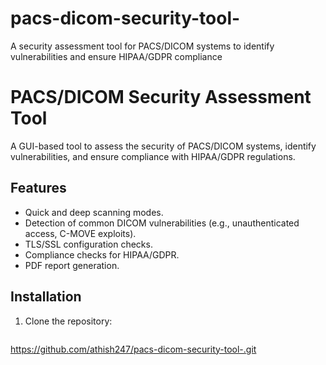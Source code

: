 # pacs-dicom-security-tool-
A security assessment tool for PACS/DICOM systems to identify vulnerabilities and ensure HIPAA/GDPR compliance
# PACS/DICOM Security Assessment Tool

A GUI-based tool to assess the security of PACS/DICOM systems, identify vulnerabilities, and ensure compliance with HIPAA/GDPR regulations.

## Features
- Quick and deep scanning modes.
- Detection of common DICOM vulnerabilities (e.g., unauthenticated access, C-MOVE exploits).
- TLS/SSL configuration checks.
- Compliance checks for HIPAA/GDPR.
- PDF report generation.

## Installation
1. Clone the repository:
   ```bash
 https://github.com/athish247/pacs-dicom-security-tool-.git
